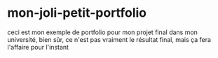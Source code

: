 # mon-joli-petit-portfolio
ceci est mon exemple de portfolio pour mon projet final dans mon université, bien sûr, ce n'est pas vraiment le résultat final, mais ça fera l'affaire pour l'instant
